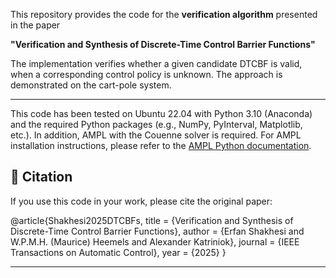 This repository provides the code for the **verification algorithm** presented in the paper 

**"Verification and Synthesis of Discrete-Time Control Barrier Functions"**

The implementation verifies whether a given candidate DTCBF is valid, when a corresponding control policy is unknown. The approach is demonstrated on the cart-pole system. 

---


This code has been tested on Ubuntu 22.04 with Python 3.10 (Anaconda) and the required Python packages (e.g., NumPy, PyInterval, Matplotlib, etc.). In addition, AMPL with the Couenne solver is required. For AMPL installation instructions, please refer to the [AMPL Python documentation](https://dev.ampl.com/ampl/python/index.html).



## 🔹 Citation
If you use this code in your work, please cite the original paper:

@article{Shakhesi2025DTCBFs,
  title     = {Verification and Synthesis of Discrete-Time Control Barrier Functions},
  author    = {Erfan Shakhesi and W.P.M.H. (Maurice) Heemels and Alexander Katriniok},
  journal   = {IEEE Transactions on Automatic Control},
  year      = {2025}
}

---

